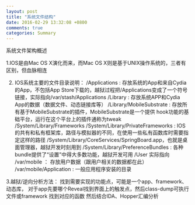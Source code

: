 ```yaml
---
layout: post
title: "系统文件结构"
date: 2016-02-29 13:32:08 +0800
comments: true
categories: Summary
---
```


系统文件架构概述

1.IOS是由Mac OS X演化而来，而Mac OS X则是基于UNIX操作系统的，三者有区别，但血脉相连

2. IOS系统主要的文件目录说明：
    /Applications : 存放系统的App和来自Cydia 的App，不包括App Store下载的，越狱过程把/Applications变成了一个符号链接，实际指向/var/stash/Applications
    /Library : 存放系统APP和Cydia App的数据（数据文件、动态链接库等）
    /Library/MobileSubstrate : 存放所有基于MobileSubstrate的插件，MobileSubstrate是一个提供  hook功能的基础平台，运行在这个平台上的插件通称为tweak   
   /System/Library/Frameworks
   /System/Library/PrivateFrameworks : IOS的共有和私有框架库，路径与模拟器的不同，在使用一些私有函数库时需要指定这样的路径
   /System/Library/CoreServices/SpringBoard.app，也就是桌面管理器，越狱开发时刻用到
   /System/Library/PreferenceBundles : 各种bundle提供了“设置”中得大多数功能，越狱开发可用
   /User 实际指向 /var/mobile ： 存放用户数据（跟用户相关的数据都在此）
   /var/mobile/Application :  一般应用程序安装的目录

3.越狱/逆向分析方法：
    找到需要实现的功能点，可能是一个app、framework、动态库， 对于app先要哪个Reveal找到界面上的触发点，然后class-dump可执行文件或framework  找到对应的函数  然后结合IDA、Hopper汇编分析